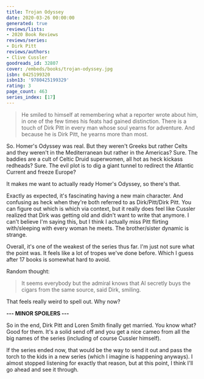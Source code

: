 ```yaml
---
title: Trojan Odyssey
date: 2020-03-26 00:00:00
generated: true
reviews/lists:
- 2020 Book Reviews
reviews/series:
- Dirk Pitt
reviews/authors:
- Clive Cussler
goodreads_id: 32807
cover: /embeds/books/trojan-odyssey.jpg
isbn: 0425199320
isbn13: '9780425199329'
rating: 3
page_count: 463
series_index: [17]
---
```

> He smiled to himself at remembering what a reporter wrote about him, in one of the few times his feats had gained distinction. There is a touch of Dirk Pitt in every man whose soul yearns for adventure. And because he is Dirk Pitt, he yearns more than most.

So. Homer's Odyssey was real. But they weren't Greeks but rather Celts and they weren't in the Mediterranean but rather in the Americas? Sure. The baddies are a cult of Celtic Druid superwomen, all hot as heck kickass redheads? Sure. The evil plot is to dig a giant tunnel to redirect the Atlantic Current and freeze Europe?  

<!--more-->

It makes me want to actually ready Homer's Odyssey, so there's that.  

Exactly as expected, it's fascinating having a new main character. And confusing as heck when they're both referred to as Dirk/Pitt/Dirk Pitt. You can figure out which is which via context, but it really does feel like Cussler realized that Dirk was getting old and didn't want to write that anymore. I can't believe I'm saying this, but I think I actually miss Pitt flirting with/sleeping with every woman he meets. The brother/sister dynamic is strange.  

Overall, it's one of the weakest of the series thus far. I'm just not sure what the point was. It feels like a lot of tropes we've done before. Which I guess after 17 books is somewhat hard to avoid.  

Random thought:  

> It seems everybody but the admiral knows that Al secretly buys the cigars from the same source, said Dirk, smiling.

That feels really weird to spell out. Why now?  

**\--- MINOR SPOILERS ---**  

So in the end, Dirk Pitt and Loren Smith finally get married. You know what? Good for them. It's a solid send off and you get a nice cameo from all the big names of the series (including of course Cussler himself).  

If the series ended now, that would be the way to send it out and pass the torch to the kids in a new series (which I imagine is happening anyways). I almost stopped listening for exactly that reason, but at this point, I think I'll go ahead and see it through.